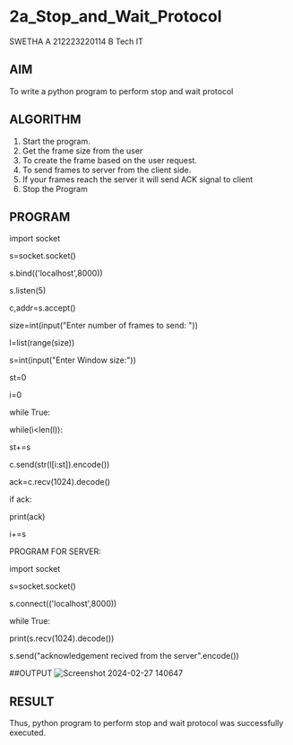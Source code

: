 # 2a_Stop_and_Wait_Protocol
SWETHA A
212223220114
B Tech IT
## AIM 
To write a python program to perform stop and wait protocol
## ALGORITHM
1. Start the program.
2. Get the frame size from the user
3. To create the frame based on the user request.
4. To send frames to server from the client side.
5. If your frames reach the server it will send ACK signal to client
6. Stop the Program
## PROGRAM
import socket

s=socket.socket()

s.bind(('localhost',8000))

s.listen(5)

c,addr=s.accept()

size=int(input("Enter number of frames to send: "))

l=list(range(size))

s=int(input("Enter Window size:"))

st=0

i=0

while True:

 while(i<len(l)):
 
   st+=s
    
   c.send(str(l[i:st]).encode())
    
   ack=c.recv(1024).decode()
     
   if ack:
         
   print(ack)
         
   i+=s
   
PROGRAM FOR SERVER:

import socket

s=socket.socket()

s.connect(('localhost',8000))

while True:

print(s.recv(1024).decode())

   s.send("acknowledgement recived from the server".encode())

  ##OUTPUT
![Screenshot 2024-02-27 140647](https://github.com/aswethaashok/2a_Stop_and_Wait_Protocol/assets/149987410/af2dc450-b57f-4d39-9684-16f0311e9416)

## RESULT
Thus, python program to perform stop and wait protocol was successfully executed.
